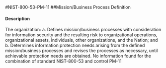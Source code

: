 #NIST-800-53-PM-11
##Mission/Business Process Definition
#### Description
The organization:
  a.  Defines mission/business processes with consideration for information security and the resulting risk to organizational operations, organizational assets, individuals, other organizations, and the Nation; and
  b.  Determines information protection needs arising from the defined mission/business processes and revises the processes as necessary, until achievable protection needs are obtained.
No information found for the combination of standard NIST-800-53 and control PM-11
